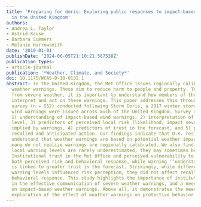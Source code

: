 ```yaml
---
title: 'Preparing for doris: Exploring public responses to impact-based weather warnings
  in the United Kingdom'
authors:
- Andrea L. Taylor
- Astrid Kause
- Barbara Summers
- Melanie Harrowsmith
date: '2019-01-01'
publishDate: '2024-06-05T21:10:21.587538Z'
publication_types:
- article-journal
publication: '*Weather, Climate, and Society*'
doi: 10.1175/WCAS-D-18-0132.1
abstract: In the United Kingdom, the Met Office issues regionally calibrated impact-based
  weather warnings. These aim to reduce harm to people and property. To decrease risk
  from severe weather, it is important to understand how members of the U.K. public
  interpret and act on these warnings. This paper addresses this through a postevent
  survey (n = 552) conducted following Storm Doris, a 2017 winter storm during which
  wind warnings were issued across much of the United Kingdom. Survey questions examined
  1) understanding of impact-based wind warnings, 2) interpretation of local warning
  level, 3) predictors of perceived local risk (likelihood, impact severity, concern)
  implied by warnings, 4) predictors of trust in the forecast, and 5) predictors of
  recalled and anticipated action. Our findings indicate that U.K. residents generally
  understand that weather warnings are based on potential weather impacts, although
  many do not realize warnings are regionally calibrated. We also find that while
  local warning levels are rarely underestimated, they may sometimes be overestimated.
  Institutional trust in the Met Office and perceived vulnerability to weather predict
  both perceived risk and behavioral response, while warning ‘‘understandability’’
  is linked to greater trust in the forecast. Strikingly, while differences in local
  warning levels influenced risk perception, they did not affect recalled or intended
  behavioral response. This study highlights the importance of institutional trust
  in the effective communication of severe weather warnings, and a need for education
  on impact-based weather warnings. Above all, it demonstrates the need for further
  exploration of the effect of weather warnings on protective behavior.
---
```

